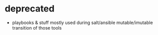 # deprecated
- playbooks & stuff mostly used during salt/ansible mutable/imutable transition of those tools
